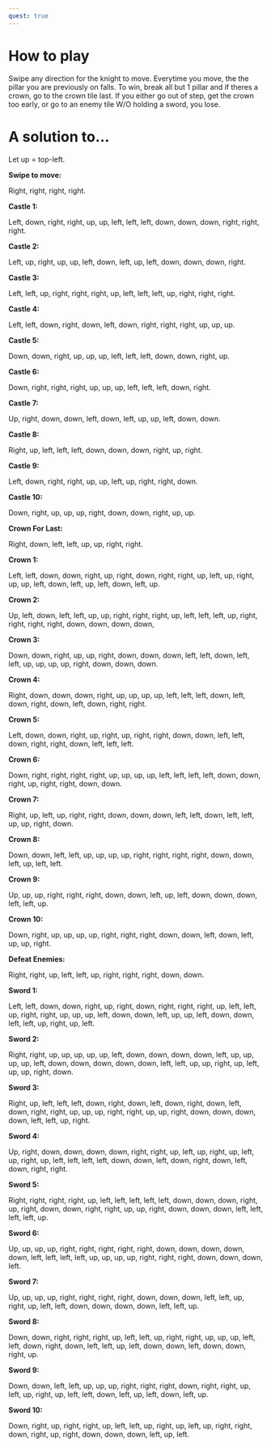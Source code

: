```yaml
---
quest: true
---
```


# How to play

Swipe any direction for the knight to move.
Everytime you move, the the pillar you are previously on falls.
To win, break all but 1 pillar and if theres a crown, go to the crown tile last.
If you either go out of step, get the crown too early, or go to an enemy tile W/O holding a sword, you lose.

# A solution to...

Let up = top-left.

**Swipe to move:** 

Right, right, right, right.

**Castle 1:** 

Left, down, right, right, up, up, left, left, left, down, down, down, right, right, right.

**Castle 2:** 

Left, up, right, up, up, left, down, left, up, left, down, down, down, right.

**Castle 3:**

Left, left, up, right, right, right, up, left, left, left, up, right, right, right.

**Castle 4:**

Left, left, down, right, down, left, down, right, right, right, up, up, up.

**Castle 5:**

Down, down, right, up, up, up, left, left, left, down, down, right, up.

**Castle 6:**

Down, right, right, right, up, up, up, left, left, left, down, right.

**Castle 7:**

Up, right, down, down, left, down, left, up, up, left, down, down.

**Castle 8:**

Right, up, left, left, left, down, down, down, right, up, right.

**Castle 9:**

Left, down, right, right, up, up, left, up, right, right, down.

**Castle 10:**

Down, right, up, up, up, right, down, down, right, up, up.

**Crown For Last:**

Right, down, left, left, up, up, right, right.

**Crown 1:**

Left, left, down, down, right, up, right, down, right, right, up, left, up, right, up, up, left, down, left, up, left, down, left, up.

**Crown 2:**

Up, left, down, left, left, up, up, right, right, right, up, left, left, left, up, right, right, right, right, down, down, down, down,

**Crown 3:**

Down, down, right, up, up, right, down, down, down, left, left, down, left, left, up, up, up, up, right, down, down, down.

**Crown 4:**

Right, down, down, down, right, up, up, up, up, left, left, left, down, left, down, right, down, left, down, right, right.

**Crown 5:**

Left, down, down, right, up, right, up, right, right, down, down, left, left, down, right, right, down, left, left, left.

**Crown 6:**

Down, right, right, right, right, up, up, up, up, left, left, left, left, down, down, right, up, right, right, down, down.

**Crown 7:**

Right, up, left, up, right, right, down, down, down, left, left, down, left, left, up, up, right, down.

**Crown 8:**

Down, down, left, left, up, up, up, up, right, right, right, right, down, down, left, up, left, left.

**Crown 9:**

Up, up, up, right, right, right, down, down, left, up, left, down, down, down, left, left, up.

**Crown 10:**

Down, right, up, up, up, up, right, right, right, down, down, left, down, left, up, up, right.

**Defeat Enemies:**

Right, right, up, left, left, up, right, right, right, down, down.

**Sword 1:**

Left, left, down, down, right, up, right, down, right, right, right, up, left, left, up, right, right, up, up, up, left, down, down, left, up, up, left, down, down, left, left, up, right, up, left.

**Sword 2:**

Right, right, up, up, up, up, up, left, down, down, down, down, left, up, up, up, up, left, down, down, down, down, down, left, left, up, up, right, up, left, up, up, right, down.

**Sword 3:**

Right, up, left, left, left, down, right, down, left, down, right, down, left, down, right, right, up, up, up, right, right, up, up, right, down, down, down, down, left, left, up, right.

**Sword 4:**

Up, right, down, down, down, down, right, right, up, left, up, right, up, left, up, right, up, left, left, left, left, down, down, left, down, right, down, left, down, right, right.

**Sword 5:**

Right, right, right, right, up, left, left, left, left, left, down, down, down, right, up, right, down, down, right, right, up, up, right, down, down, down, left, left, left, left, up.

**Sword 6:**

Up, up, up, up, right, right, right, right, right, down, down, down, down, down, left, left, left, left, up, up, up, up, right, right, right, down, down, down, left.

**Sword 7:**

Up, up, up, up, right, right, right, right, down, down, down, left, left, up, right, up, left, left, down, down, down, down, left, left, up.

**Sword 8:**

Down, down, right, right, right, up, left, left, up, right, right, up, up, up, left, left, down, right, down, left, left, up, left, down, down, left, down, down, right, up.

**Sword 9:**

Down, down, left, left, up, up, up, right, right, right, down, right, right, up, left, up, right, up, left, left, down, left, up, left, down, left, up.

**Sword 10:**

Down, right, up, right, right, up, left, left, up, right, up, left, up, right, right, down, right, up, right, down, down, down, left, up, left.
